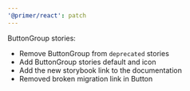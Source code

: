 ```yaml
---
'@primer/react': patch
---
```


ButtonGroup stories:

- Remove ButtonGroup from `deprecated` stories
- Add ButtonGroup stories default and icon
- Add the new storybook link to the documentation
- Removed broken migration link in Button
